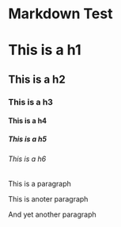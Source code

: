 # Markdown Test

# This is a h1
## This is a h2
### This is a h3
#### This is a h4
##### This is a h5
###### This is a h6

This is a paragraph

This is anoter paragraph

And yet another paragraph
